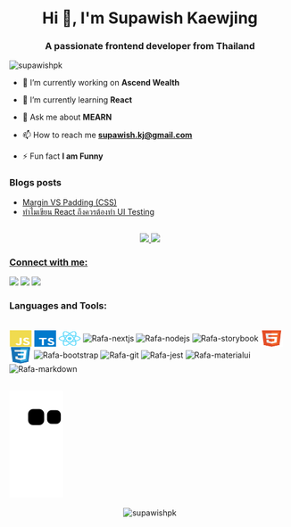 <h1 align="center">Hi 👋, I'm Supawish Kaewjing</h1>
<h3 align="center">A passionate frontend developer from Thailand</h3>

<p align="left"> <img src="https://komarev.com/ghpvc/?username=supawishpk&label=Profile%20views&color=0e75b6&style=flat" alt="supawishpk" /> </p>

- 🔭 I’m currently working on **Ascend Wealth**

- 🌱 I’m currently learning **React**

- 💬 Ask me about **MEARN**

- 📫 How to reach me **supawish.kj@gmail.com**

- ⚡ Fun fact **I am Funny**

### Blogs posts
<!-- BLOG-POST-LIST:START -->
- [Margin VS Padding &lpar;CSS&rpar;](https://medium.com/@supawishkaewjing/margin-vs-padding-css-347387ced6b2?source=rss-f29961ab68d8------2)
- [ทำไมเขียน React ถึงควรต้องทำ UI Testing](https://developers.ascendcorp.com/%E0%B8%97%E0%B8%B3%E0%B9%84%E0%B8%A1%E0%B9%80%E0%B8%82%E0%B8%B5%E0%B8%A2%E0%B8%99-react-%E0%B8%96%E0%B8%B6%E0%B8%87%E0%B8%84%E0%B8%A7%E0%B8%A3%E0%B8%95%E0%B9%89%E0%B8%AD%E0%B8%87%E0%B8%97%E0%B8%B3-ui-testing-dabac1209edb?source=rss-f29961ab68d8------2)
<!-- BLOG-POST-LIST:END -->

##

<div align="center">
  <a href="https://github.com/supawishPK">
   <img height="180em" src="https://github-readme-stats.vercel.app/api?username=supawishPK&show_icons=true&theme=dracula&include_all_commits=true&count_private=true"/>
     <img height="180em" src="https://github-readme-stats.vercel.app/api/top-langs?username=supawishPK&layout=compact&langs_count=16&theme=dracula"/>
</div>
  
<h3 align="left">Connect with me:</h3>
<p align="left">
 	<a href="https://medium.com/@supawishkaewjing" target="_blank"><img src="https://img.shields.io/badge/Medium-12100E?style=for-the-badge&logo=medium&logoColor=white" target="_blank"></a>
  <a href = "mailto:supawish.kj@gmail.com"><img src="https://img.shields.io/badge/-Gmail-%23333?style=for-the-badge&logo=gmail&logoColor=white" target="_blank"></a>
  <a href="https://www.linkedin.com/in/supawish-kj/" target="_blank"><img src="https://img.shields.io/badge/-LinkedIn-%230077B5?style=for-the-badge&logo=linkedin&logoColor=white" target="_blank"></a> 
 
<h3 align="left">Languages and Tools:</h3>
<div style="display: inline_block"><br>
  <img align="center" alt="Rafa-Js" height="30" width="40" src="https://raw.githubusercontent.com/devicons/devicon/master/icons/javascript/javascript-plain.svg">
  <img align="center" alt="Rafa-Ts" height="30" width="40" src="https://raw.githubusercontent.com/devicons/devicon/master/icons/typescript/typescript-plain.svg">
  <img align="center" alt="Rafa-React" height="30" width="40" src="https://raw.githubusercontent.com/devicons/devicon/master/icons/react/react-original.svg">
<img align="center" alt="Rafa-nextjs" height="30" width="40"  src="https://cdn.jsdelivr.net/gh/devicons/devicon/icons/nextjs/nextjs-original.svg" />
<img align="center" alt="Rafa-nodejs" height="30" width="40"  src="https://cdn.jsdelivr.net/gh/devicons/devicon/icons/nodejs/nodejs-original.svg" />
 <img align="center" alt="Rafa-storybook" height="30" width="40"  src="https://cdn.jsdelivr.net/gh/devicons/devicon/icons/storybook/storybook-original.svg" />
  <img align="center" alt="Rafa-HTML" height="30" width="40" src="https://raw.githubusercontent.com/devicons/devicon/master/icons/html5/html5-original.svg">
  <img align="center" alt="Rafa-CSS" height="30" width="40" src="https://raw.githubusercontent.com/devicons/devicon/master/icons/css3/css3-original.svg">
  <img align="center" alt="Rafa-bootstrap" height="30" width="40" src="https://cdn.jsdelivr.net/gh/devicons/devicon/icons/bootstrap/bootstrap-plain-wordmark.svg">
<img align="center" alt="Rafa-git" height="30" width="40"  src="https://cdn.jsdelivr.net/gh/devicons/devicon/icons/git/git-original.svg" />
<img align="center" alt="Rafa-jest" height="30" width="40" src="https://cdn.jsdelivr.net/gh/devicons/devicon/icons/jest/jest-plain.svg" />
<img align="center" alt="Rafa-materialui" height="30" width="40" src="https://cdn.jsdelivr.net/gh/devicons/devicon/icons/materialui/materialui-original.svg" />
<img align="center" alt="Rafa-markdown" height="30" width="40" src="https://cdn.jsdelivr.net/gh/devicons/devicon/icons/markdown/markdown-original.svg" />
          
</div>
  
  ##
 
<div> 

  ![Snake animation](https://github.com/SupawishPK/supawishPK/blob/output/github-contribution-grid-snake.svg)
 
</div>
<div align="center">
<p><img align="center" src="https://github-readme-streak-stats.herokuapp.com/?user=supawishpk&" alt="supawishpk" /></p>
  </div>

